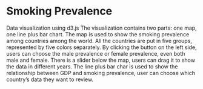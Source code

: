 # Smoking Prevalence
Data visualization using d3.js
The visualization contains two parts: one map, one line plus bar chart. 
The map is used to show the smoking prevalence among countries among the world. 
All the countries are put in five groups, represented by five colors separately. 
By clicking the button on the left side, users can choose the male prevalence or female prevalence, even both male and female. 
There is a slider below the map, users can drag it to show the data in different years. 
The line plus bar char is used to show the relationship between GDP and smoking prevalence, user can choose which country’s data they want to review.
